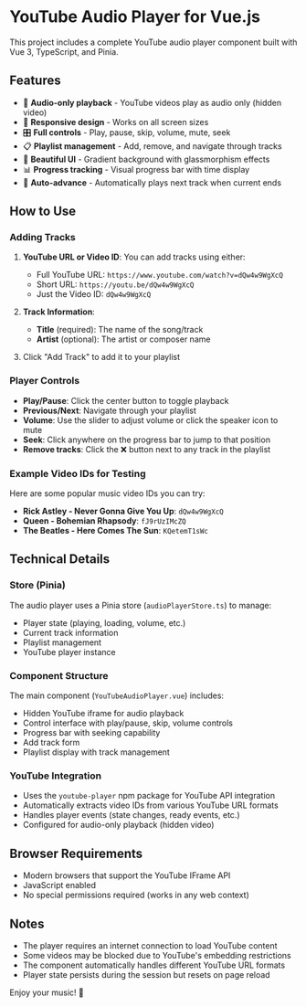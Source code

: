 # YouTube Audio Player for Vue.js

This project includes a complete YouTube audio player component built with Vue 3, TypeScript, and Pinia.

## Features

- 🎵 **Audio-only playback** - YouTube videos play as audio only (hidden video)
- 📱 **Responsive design** - Works on all screen sizes
- 🎛️ **Full controls** - Play, pause, skip, volume, mute, seek
- 📋 **Playlist management** - Add, remove, and navigate through tracks
- 🎨 **Beautiful UI** - Gradient background with glassmorphism effects
- 📊 **Progress tracking** - Visual progress bar with time display
- 🔄 **Auto-advance** - Automatically plays next track when current ends

## How to Use

### Adding Tracks

1. **YouTube URL or Video ID**: You can add tracks using either:

   - Full YouTube URL: `https://www.youtube.com/watch?v=dQw4w9WgXcQ`
   - Short URL: `https://youtu.be/dQw4w9WgXcQ`
   - Just the Video ID: `dQw4w9WgXcQ`

2. **Track Information**:

   - **Title** (required): The name of the song/track
   - **Artist** (optional): The artist or composer name

3. Click "Add Track" to add it to your playlist

### Player Controls

- **Play/Pause**: Click the center button to toggle playback
- **Previous/Next**: Navigate through your playlist
- **Volume**: Use the slider to adjust volume or click the speaker icon to mute
- **Seek**: Click anywhere on the progress bar to jump to that position
- **Remove tracks**: Click the ❌ button next to any track in the playlist

### Example Video IDs for Testing

Here are some popular music video IDs you can try:

- **Rick Astley - Never Gonna Give You Up**: `dQw4w9WgXcQ`
- **Queen - Bohemian Rhapsody**: `fJ9rUzIMcZQ`
- **The Beatles - Here Comes The Sun**: `KQetemT1sWc`

## Technical Details

### Store (Pinia)

The audio player uses a Pinia store (`audioPlayerStore.ts`) to manage:

- Player state (playing, loading, volume, etc.)
- Current track information
- Playlist management
- YouTube player instance

### Component Structure

The main component (`YouTubeAudioPlayer.vue`) includes:

- Hidden YouTube iframe for audio playback
- Control interface with play/pause, skip, volume controls
- Progress bar with seeking capability
- Add track form
- Playlist display with track management

### YouTube Integration

- Uses the `youtube-player` npm package for YouTube API integration
- Automatically extracts video IDs from various YouTube URL formats
- Handles player events (state changes, ready events, etc.)
- Configured for audio-only playback (hidden video)

## Browser Requirements

- Modern browsers that support the YouTube IFrame API
- JavaScript enabled
- No special permissions required (works in any web context)

## Notes

- The player requires an internet connection to load YouTube content
- Some videos may be blocked due to YouTube's embedding restrictions
- The component automatically handles different YouTube URL formats
- Player state persists during the session but resets on page reload

Enjoy your music! 🎵
